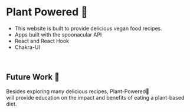# Plant Powered 🌱
- This website is built to provide delicious vegan food recipes.</br>
- Apps built with the spoonacular API
- React and React Hook
- Chakra-UI 


</br>

## Future Work 🔮
Besides exploring many delicious recipes, Plant-Powered🌱 </br>
will provide education on the impact and benefits of eating a plant-based diet.
